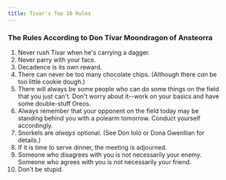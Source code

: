 ```yaml
---
title: Tivar's Top 10 Rules
---
```


### The Rules According to Don Tivar Moondragon of Ansteorra

1. Never rush Tivar when he's carrying a dagger.
1. Never parry with your face.
1. Decadence is its own reward.
1. There can never be too many chocolate chips.  (Although there *can* be too little cookie dough.)
1. There will always be some people who can do some things on the field that you just can't. Don't worry about it--work on your basics and have some double-stuff Oreos.
1. Always remember that your opponent on the field today may be standing behind you with a polearm tomorrow. Conduct yourself accordingly.
1. Snorkels are *always* optional. (See Don Iolo or Dona Gwenllian for details.)
1. If it is time to serve dinner, the meeting is adjourned.
1. Someone who disagrees with you is not necessarily your enemy. Someone who agrees with you is not necessarily your friend.
1. Don't be stupid.
